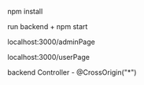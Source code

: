 npm install

run backend + npm start

localhost:3000/adminPage

localhost:3000/userPage





backend Controller - @CrossOrigin("*")
